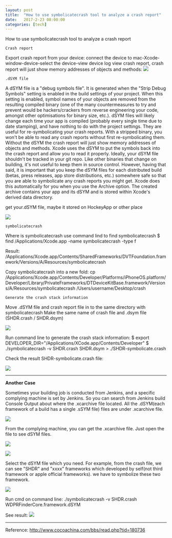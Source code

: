 ```yaml
---
layout: post
title:  "How to use symbolicatecrash tool to analyze a crash report"
date:   2017-2-23 08:00:00
categories: [tech]
---
```


How to use symbolicatecrash tool to analyze a crash report

`Crash report`

Export crash report from your device:
connect the device to mac-Xcode-window-device-select the device-view device log
view crash report, crash report will just show memory addresses of objects and methods:
![](https://raw.githubusercontent.com/hanmbink/hanmbink.github.io/master/pic/symbolicatecrash/image-01.png)


`.dSYM file`

A dSYM file is a "debug symbols file". It is generated when the "Strip Debug Symbols" setting is enabled in the build settings of your project.
When this setting is enabled, symbol names of your objects are removed from the resulting compiled binary (one of the many countermeasures to try and prevent would be hackers/crackers from reverse engineering your code, amongst other optimisations for binary size, etc.).
dSYM files will likely change each time your app is compiled (probably every single time due to date stamping), and have nothing to do with the project settings.
They are useful for re-symbolicating your crash reports. With a stripped binary, you won't be able to read any crash reports without first re-symbolicating them. Without the dSYM the crash report will just show memory addresses of objects and methods. Xcode uses the dSYM to put the symbols back into the crash report and allow you to read it properly.
Ideally, your dSYM file shouldn't be tracked in your git repo. Like other binaries that change on building, it's not useful to keep them in source control. However, having that said, it is important that you keep the dSYM files for each distributed build (betas, press releases, app store distributions, etc.) somewhere safe so that you are able to symbolicate any crash reports you might get. Xcode does this automatically for you when you use the Archive option. The created archive contains your app and its dSYM and is stored within Xcode's derived data directory.

get your.dSYM file, maybe it stored on HockeyApp or other place

![](https://raw.githubusercontent.com/hanmbink/hanmbink.github.io/master/pic/symbolicatecrash/image-02.png)

`symbolicatecrash`

Where is symbolicatecrash
use command lind to find symbolicatecrash
$ find /Applications/Xcode.app -name symbolicatecrash -type f

Result:
/Applications/Xcode.app/Contents/SharedFrameworks/DVTFoundation.framework/Versions/A/Resources/symbolicatecrash

Copy symbolicatecrash into a new fold:
cp /Applications/Xcode.app/Contents/Developer/Platforms/iPhoneOS.platform/Developer/Library/PrivateFrameworks/DTDeviceKitBase.framework/Versions/A/Resources/symbolicatecrash /Users/username/Desktop/crash

`Generate the crash stack information`

Move .dSYM file and crash report file in to the same directory with symbolicatecrash
Make the same name of crash file and .dsym file (SHDR.crash / SHDR.dsym)

![](https://raw.githubusercontent.com/hanmbink/hanmbink.github.io/master/pic/symbolicatecrash/image-06.png)

Run command line to generate the crash stack information:
$ export DEVELOPER_DIR="/Applications/XCode.app/Contents/Developer" 
$ ./symbolicatecrash -v SHDR.crash  SHDR.dsym > ./SHDR-symbolicate.crash

Check the result SHDR-symbolicate.crash file:

![](https://raw.githubusercontent.com/hanmbink/hanmbink.github.io/master/pic/symbolicatecrash/image-08.png)

-------------------------------------------------------------------

__Another Case__


Sometimes your building job is conducted from Jenkins, and a specific complying  machine is set by Jenkins.
So you can search from Jenkins build Console Output about where the .xcarchive file located. All the .dSYM(each framework of a build has a single .sSYM file) files are under .xcarchive file.

![](https://raw.githubusercontent.com/hanmbink/hanmbink.github.io/master/pic/symbolicatecrash/jenkins-01.png)


From the complying machine, you can get the .xcarchive file. Just open the file to see dSYM files.

![](https://raw.githubusercontent.com/hanmbink/hanmbink.github.io/master/pic/symbolicatecrash/folder-01.png)

![](https://raw.githubusercontent.com/hanmbink/hanmbink.github.io/master/pic/symbolicatecrash/folder-02.png)

Select the dSYM file which you need.
For example, from the crash file, we can see "SHDR" and "xxxx" frameworks which developed by self(not third framework or apple official frameworks). we have to symbolize these two framework.

![](https://raw.githubusercontent.com/hanmbink/hanmbink.github.io/master/pic/symbolicatecrash/crash-01.png)

Run cmd on command line:
./symbolicatecrash -v SHDR.crash  WDPRFinderCore.framework.dSYM

See result:
![](https://raw.githubusercontent.com/hanmbink/hanmbink.github.io/master/pic/symbolicatecrash/crash-02.png)

-------------------------------------------------------------------

Reference: 
http://www.cocoachina.com/bbs/read.php?tid=180736
